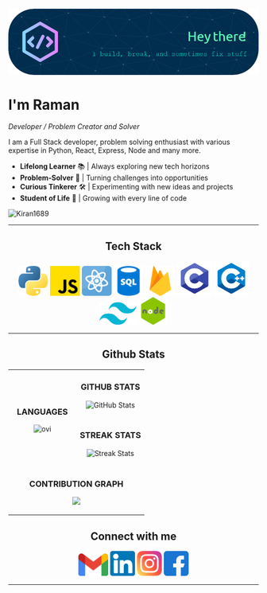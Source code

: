 ![banner](./assets/images/github-header-image.png)

# I'm Raman
*Developer / Problem Creator and Solver*

I am a Full Stack developer, problem solving enthusiast with various expertise in Python, React, Express, Node and many more.

- **Lifelong Learner** 📚 | Always exploring new tech horizons
- **Problem-Solver** 🧩 | Turning challenges into opportunities
- **Curious Tinkerer** 🛠️ | Experimenting with new ideas and projects
- **Student of Life** 🙂 | Growing with every line of code


<img src="https://komarev.com/ghpvc/?username=Raman-Shakya&label=Profile%20views&color=012d4e&style=for-the-badge" alt="Kiran1689" style="padding-right:20px;" />


---

<h2 align="center">Tech Stack</h2>
<div align="center">
    <img height="60px" src="./assets/images/techStack/python.png">
    <img height="60px" src="./assets/images/techStack/js.png">
    <img height="60px" src="./assets/images/techStack/react.png">
    <img height="60px" src="./assets/images/techStack/sql.png">
    <img height="60px" src="./assets/images/techStack/firebase.png">
    <img height="70px" src="./assets/images/techStack/C.png">
    <img height="70px" src="./assets/images/techStack/Cpp.png">
    <img height="45px" src="./assets/images/techStack/tailwind.png">
    <img height="55px" src="./assets/images/techStack/node.png">
</div>

---

<h2 align="center">Github Stats</h2>
<table width="100%">
    <tr>
        <td rowspan=3>
        <h3 align="center"><strong>LANGUAGES</strong></h3>
        <p align="center">
            <img src="https://github-readme-stats.vercel.app/api/top-langs?username=Raman-Shakya&show_icons=true&locale=en&layout=pie&bg_color=0,00233c,012d4e&title_color=5affb7&text_color=ffffff" alt="ovi" />
        </p>
        </td>
    </tr>
    <tr>
        <td width="40%">
        <h3 align="center"><strong>GITHUB STATS</strong></h3>
        <p align="center">
            <img align="center" src="https://github-readme-stats.vercel.app/api?username=Raman-Shakya&count_private=true&show_icons=true&theme=nightowl&bg_color=0,012d4e,00233c&title_color=5affb7&text_color=ffffff&rank_icon=github&hide=prs,issues,contribs&show=reviews,prs_merged,prs_merged_percentage" alt="GitHub Stats" />
        </p>
        </td>
    </tr>
    <tr>
        <td width="50%">
        <h3 align="center"><strong>STREAK STATS</strong></h3>
        <p align="center">
            <img align="center" src="https://streak-stats.demolab.com?user=Raman-Shakya&theme=nightowl&background=0,012d4e,00233c&fire=5affb7&ring=5affb7&sideNums=ffffff&sideLabels=ffffff&dates=c56a90&currStreakNum=ffffff" alt="Streak Stats" />
        </p>
        </td>
    </tr>
    <tr>
        <td colspan=2>
        <h3 align="center"><strong>CONTRIBUTION GRAPH</strong></h3>
        <p align="center">
            <img src="https://github-readme-activity-graph.vercel.app/graph?username=Raman-Shakya&bg_color=012d4e&&color=5affb7&line=c56a90&point=ffeb95&area=false&hide_border=false" />
        </p>
        </td>
    </tr>
</table>

<h2 align="center">Connect with me</h2>
<div align="center">
    <a href="mailto:raman.gwarko15@gmail.com"><img height="45px" src="./assets/images/socials/mail.png"></a>
    <a href="https://www.linkedin.com/in/raman-shakya-58a419247/"><img height="50px" src="./assets\images\socials\linkedin.png"></a>
    <a href="https://www.instagram.com/raman.shak07/"><img height="50px" src="./assets/images/socials/instagram.png"></a>
    <a href="https://www.facebook.com/raman.shakya.39501/"><img height="50px" src="./assets/images/socials/facebook.png"></a>
</div>

---